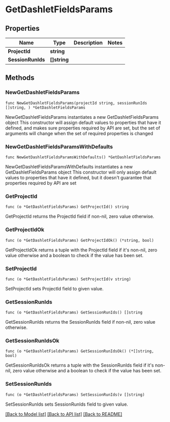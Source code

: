 # GetDashletFieldsParams

## Properties

Name | Type | Description | Notes
------------ | ------------- | ------------- | -------------
**ProjectId** | **string** |  | 
**SessionRunIds** | **[]string** |  | 

## Methods

### NewGetDashletFieldsParams

`func NewGetDashletFieldsParams(projectId string, sessionRunIds []string, ) *GetDashletFieldsParams`

NewGetDashletFieldsParams instantiates a new GetDashletFieldsParams object
This constructor will assign default values to properties that have it defined,
and makes sure properties required by API are set, but the set of arguments
will change when the set of required properties is changed

### NewGetDashletFieldsParamsWithDefaults

`func NewGetDashletFieldsParamsWithDefaults() *GetDashletFieldsParams`

NewGetDashletFieldsParamsWithDefaults instantiates a new GetDashletFieldsParams object
This constructor will only assign default values to properties that have it defined,
but it doesn't guarantee that properties required by API are set

### GetProjectId

`func (o *GetDashletFieldsParams) GetProjectId() string`

GetProjectId returns the ProjectId field if non-nil, zero value otherwise.

### GetProjectIdOk

`func (o *GetDashletFieldsParams) GetProjectIdOk() (*string, bool)`

GetProjectIdOk returns a tuple with the ProjectId field if it's non-nil, zero value otherwise
and a boolean to check if the value has been set.

### SetProjectId

`func (o *GetDashletFieldsParams) SetProjectId(v string)`

SetProjectId sets ProjectId field to given value.


### GetSessionRunIds

`func (o *GetDashletFieldsParams) GetSessionRunIds() []string`

GetSessionRunIds returns the SessionRunIds field if non-nil, zero value otherwise.

### GetSessionRunIdsOk

`func (o *GetDashletFieldsParams) GetSessionRunIdsOk() (*[]string, bool)`

GetSessionRunIdsOk returns a tuple with the SessionRunIds field if it's non-nil, zero value otherwise
and a boolean to check if the value has been set.

### SetSessionRunIds

`func (o *GetDashletFieldsParams) SetSessionRunIds(v []string)`

SetSessionRunIds sets SessionRunIds field to given value.



[[Back to Model list]](../README.md#documentation-for-models) [[Back to API list]](../README.md#documentation-for-api-endpoints) [[Back to README]](../README.md)


